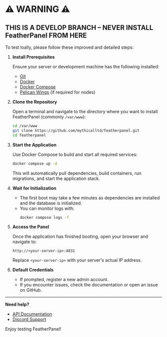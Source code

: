 # ⚠️ WARNING ⚠️

## **THIS IS A DEVELOP BRANCH – NEVER INSTALL FeatherPanel FROM HERE**

To test loally, please follow these improved and detailed steps:

1. **Install Prerequisites**

   Ensure your server or development machine has the following installed:
   - [Git](https://git-scm.com/downloads)
   - [Docker](https://docs.docker.com/get-docker/)
   - [Docker Compose](https://docs.docker.com/compose/install/)
   - [Pelican Wings](https://pelican.dev/docs/wings/install) (if required for nodes)

2. **Clone the Repository**

   Open a terminal and navigate to the directory where you want to install FeatherPanel (commonly `/var/www`):

   ```bash
   cd /var/www
   git clone https://github.com/mythicalltd/featherpanel.git
   cd featherpanel
   ```


3. **Start the Application**

   Use Docker Compose to build and start all required services:

   ```bash
   docker compose up -d
   ```

   This will automatically pull dependencies, build containers, run migrations, and start the application stack.

4. **Wait for Initialization**

   - The first boot may take a few minutes as dependencies are installed and the database is initialized.
   - You can monitor logs with:
     ```bash
     docker compose logs -f
     ```

5. **Access the Panel**

   Once the application has finished booting, open your browser and navigate to:

   ```
   http://<your-server-ip>:4831
   ```

   Replace `<your-server-ip>` with your server's actual IP address.

6. **Default Credentials**

   - If prompted, register a new admin account.
   - If you encounter issues, check the documentation or open an issue on GitHub.

---

**Need help?**  
- [API Documentation](https://www.postman.com/mythicalsystems/workspace/mythicalpanel)
- [Discord Support](https://discord.mythical.systems)

Enjoy testing FeatherPanel!
